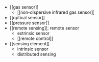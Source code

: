 - [[gas sensor]]
    - [[non-dispersive infrared gas sensor]]
- [[optical sensor]]
- [[pressure sensor]]
- [[remote sensing]]; remote sensor
    - extrinsic sensor
    - [[remote control]]
- [[sensing element]]
    - intrinsic sensor
    - distributed sensing
